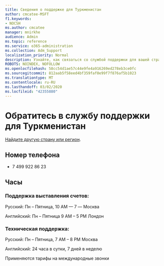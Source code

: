 ```yaml
---
title: Сведения о поддержке для Туркменистан
author: cmcatee-MSFT
f1.keywords:
- NOCSH
ms.author: cmcatee
manager: mnirkhe
audience: Admin
ms.topic: reference
ms.service: o365-administration
ms.collection: Adm_Support
localization_priority: Normal
description: Узнайте, как связаться со службой поддержки для вашей страны или региона.
ROBOTS: NOINDEX, NOFOLLOW
ms.openlocfilehash: 58cc54d1ae57c44e9fe4a916269ed278eb3ce0fc
ms.sourcegitcommit: 812aab5f58eed4bf359faf0e99f7f876af5b1023
ms.translationtype: MT
ms.contentlocale: ru-RU
ms.lasthandoff: 03/02/2020
ms.locfileid: "42355880"
---
```

# <a name="contact-support-for-turkmenistan"></a>Обратитесь в службу поддержки для Туркменистан

[Найдите другую страну или регион](../contact-support-for-business-products.md).

## <a name="phone-number"></a>Номер телефона
+ 7 499 922 86 23

## <a name="hours"></a>Часы
### <a name="billing-support"></a>Поддержка выставления счетов:

Русский: Пн – Пятница, 10 AM — 7 — Москва

Английский: Пн – Пятница 9 AM – 5 PM Лондон

### <a name="technical-support"></a>Техническая поддержка:

Русский: Пн – Пятница, 7 AM – 8 PM Москва

Английский: 24 часа в сутки, 7 дней в неделю

Применяются тарифы на международные звонки
